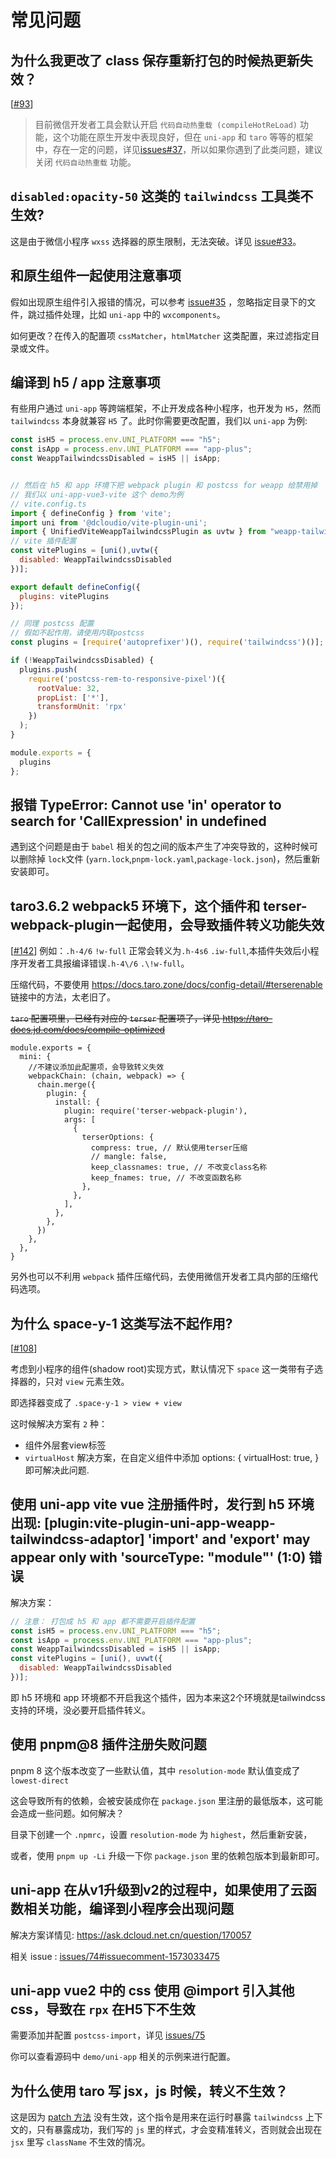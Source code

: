 # 常见问题

## 为什么我更改了 class 保存重新打包的时候热更新失效？

[[#93](https://github.com/sonofmagic/weapp-tailwindcss-webpack-plugin/issues/93)]

> 目前微信开发者工具会默认开启 `代码自动热重载 (compileHotReLoad)` 功能，这个功能在原生开发中表现良好，但在 `uni-app` 和 `taro` 等等的框架中，存在一定的问题，详见[issues#37](https://github.com/sonofmagic/weapp-tailwindcss-webpack-plugin/issues/37)，所以如果你遇到了此类问题，建议关闭 `代码自动热重载` 功能。

## `disabled:opacity-50` 这类的 `tailwindcss` 工具类不生效?

这是由于微信小程序 `wxss` 选择器的原生限制，无法突破。详见 [issue#33](https://github.com/sonofmagic/weapp-tailwindcss-webpack-plugin/issues/33)。

## 和原生组件一起使用注意事项

假如出现原生组件引入报错的情况，可以参考 [issue#35](https://github.com/sonofmagic/weapp-tailwindcss-webpack-plugin/issues/35) ，忽略指定目录下的文件，跳过插件处理，比如 `uni-app` 中的 `wxcomponents`。

如何更改？在传入的配置项 `cssMatcher`，`htmlMatcher` 这类配置，来过滤指定目录或文件。

## 编译到 h5 / app 注意事项

有些用户通过 `uni-app` 等跨端框架，不止开发成各种小程序，也开发为 `H5`，然而 `tailwindcss` 本身就兼容 `H5` 了。此时你需要更改配置，我们以 `uni-app` 为例:

```js
const isH5 = process.env.UNI_PLATFORM === "h5";
const isApp = process.env.UNI_PLATFORM === "app-plus";
const WeappTailwindcssDisabled = isH5 || isApp;


// 然后在 h5 和 app 环境下把 webpack plugin 和 postcss for weapp 给禁用掉
// 我们以 uni-app-vue3-vite 这个 demo为例
// vite.config.ts
import { defineConfig } from 'vite';
import uni from '@dcloudio/vite-plugin-uni';
import { UnifiedViteWeappTailwindcssPlugin as uvtw } from "weapp-tailwindcss-webpack-plugin/vite";
// vite 插件配置
const vitePlugins = [uni(),uvtw({
  disabled: WeappTailwindcssDisabled
})];

export default defineConfig({
  plugins: vitePlugins
});

// 同理 postcss 配置
// 假如不起作用，请使用内联postcss
const plugins = [require('autoprefixer')(), require('tailwindcss')()];

if (!WeappTailwindcssDisabled) {
  plugins.push(
    require('postcss-rem-to-responsive-pixel')({
      rootValue: 32,
      propList: ['*'],
      transformUnit: 'rpx'
    })
  );
}

module.exports = {
  plugins
};
```

## 报错 TypeError: Cannot use 'in' operator to search for 'CallExpression' in undefined

遇到这个问题是由于 `babel` 相关的包之间的版本产生了冲突导致的，这种时候可以删除掉 `lock`文件 (`yarn.lock`,`pnpm-lock.yaml`,`package-lock.json`)，然后重新安装即可。

## taro3.6.2 webpack5 环境下，这个插件和 terser-webpack-plugin一起使用，会导致插件转义功能失效

[[#142](https://github.com/sonofmagic/weapp-tailwindcss-webpack-plugin/issues/142)]
例如：`.h-4/6` `!w-full` 正常会转义为`.h-4s6` `.iw-full`,本插件失效后小程序开发者工具报编译错误`.h-4\/6` `.\!w-full`。

压缩代码，不要使用 <https://docs.taro.zone/docs/config-detail/#terserenable> 链接中的方法，太老旧了。

~~`taro` 配置项里，已经有对应的 `terser` 配置项了，详见 <https://taro-docs.jd.com/docs/compile-optimized>~~
```
module.exports = {
  mini: {
    //不建议添加此配置项，会导致转义失效
    webpackChain: (chain, webpack) => {
      chain.merge({
        plugin: {
          install: {
            plugin: require('terser-webpack-plugin'),
            args: [
              {
                terserOptions: {
                  compress: true, // 默认使用terser压缩
                  // mangle: false,
                  keep_classnames: true, // 不改变class名称
                  keep_fnames: true, // 不改变函数名称
                },
              },
            ],
          },
        },
      })
    },
  },
}
```

另外也可以不利用 `webpack` 插件压缩代码，去使用微信开发者工具内部的压缩代码选项。

## 为什么 space-y-1 这类写法不起作用?

[[#108](https://github.com/sonofmagic/weapp-tailwindcss-webpack-plugin/issues/108)]

考虑到小程序的组件(shadow root)实现方式，默认情况下 `space` 这一类带有子选择器的，只对 `view` 元素生效。

即选择器变成了 `.space-y-1 > view + view`

这时候解决方案有 `2` 种：

- 组件外层套view标签
- `virtualHost` 解决方案，在自定义组件中添加
 options: { virtualHost: true, } 即可解决此问题.

## 使用 uni-app vite vue 注册插件时，发行到 h5 环境出现: [plugin:vite-plugin-uni-app-weapp-tailwindcss-adaptor] 'import' and 'export' may appear only with 'sourceType: "module"' (1:0) 错误

解决方案：

```js
// 注意： 打包成 h5 和 app 都不需要开启插件配置
const isH5 = process.env.UNI_PLATFORM === "h5";
const isApp = process.env.UNI_PLATFORM === "app-plus";
const WeappTailwindcssDisabled = isH5 || isApp;
const vitePlugins = [uni(), uvwt({
  disabled: WeappTailwindcssDisabled
})];
```

即 h5 环境和 app 环境都不开启我这个插件，因为本来这2个环境就是tailwindcss支持的环境，没必要开启插件转义。

## 使用 pnpm@8 插件注册失败问题

pnpm 8 这个版本改变了一些默认值，其中 `resolution-mode` 默认值变成了 `lowest-direct`

这会导致所有的依赖，会被安装成你在 `package.json` 里注册的最低版本，这可能会造成一些问题。如何解决？

目录下创建一个 `.npmrc`，设置 `resolution-mode` 为 `highest`，然后重新安装，

或者，使用 `pnpm up -Li` 升级一下你 `package.json` 里的依赖包版本到最新即可。

## uni-app 在从v1升级到v2的过程中，如果使用了云函数相关功能，编译到小程序会出现问题

解决方案详情见: <https://ask.dcloud.net.cn/question/170057>

相关 issue : [issues/74#issuecomment-1573033475](https://github.com/sonofmagic/weapp-tailwindcss/issues/74#issuecomment-1573033475)

## uni-app vue2 中的 css 使用 @import 引入其他 css，导致在 `rpx` 在H5下不生效

需要添加并配置 `postcss-import`，详见 [issues/75](https://github.com/sonofmagic/weapp-tailwindcss/issues/75#issuecomment-1574592907)

你可以查看源码中 `demo/uni-app` 相关的示例来进行配置。

## 为什么使用 taro 写 jsx，js 时候，转义不生效？

这是因为 [patch 方法](/docs/quick-start/this-plugin) 没有生效，这个指令是用来在运行时暴露 `tailwindcss` 上下文的，只有暴露成功，我们写的 `js` 里的样式，才会变精准转义，否则就会出现在 `jsx` 里写 `className` 不生效的情况。
